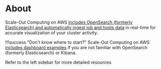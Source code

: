 # About

Scale-Out Computing on AWS [includes OpenSearch (formerly Elasticsearch) and automatically ingest job and hosts data](monitor-cluster-activity/) in real-time for accurate visualization of your cluster activity.

!!!success "Don't know where to start?"
    Scale-Out Computing on AWS [includes dashboard examples](build-kibana-dashboards/) if you are not familiar with OpenSearch (formerly Elasticsearch) or Kibana.

Refer to the left sidebar for more detailed resources